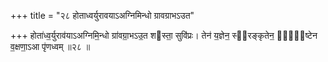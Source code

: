 +++
title = "२८ होताध्वर्युरावयाऽअग्निमिन्धो ग्रावग्राभऽउत"

+++
होता॑ध्व॒र्युराव॑याऽअग्निमि॒न्धो ग्रा॑वग्रा॒भऽउ॒त शस्ता॒ सुवि॑प्रः। तेन॑ य॒ज्ञेन॒ स्व᳖रङ्कृतेन॒ स्वि᳖ष्टेन व॒क्षणा॒ऽआ पृ॑णध्वम् ॥२८ ॥